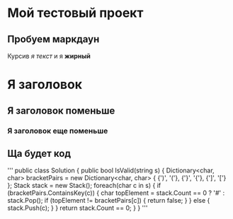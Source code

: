 # Мой тестовый проект
## Пробуем маркдаун

Курсив _я текст_ и я **жирный**

# Я заголовок
## Я заголовок поменьше
### Я заголовок еще поменьше

## Ща будет код

'''
public class Solution {
    public bool IsValid(string s) {
        Dictionary<char, char> bracketPairs = new Dictionary<char, char> {
            {')', '('},
            {'}', '{'},
            {']', '['}
        };
        Stack<char> stack = new Stack<char>();
        foreach(char c in s) {
            if (bracketPairs.ContainsKey(c)) {
                char topElement = stack.Count == 0 ? '#' : stack.Pop();
                if (topElement != bracketPairs[c]) {
                    return false;
                }
            }
            else {
                stack.Push(c);
            }
        }
        return stack.Count == 0;
    }
}
'''